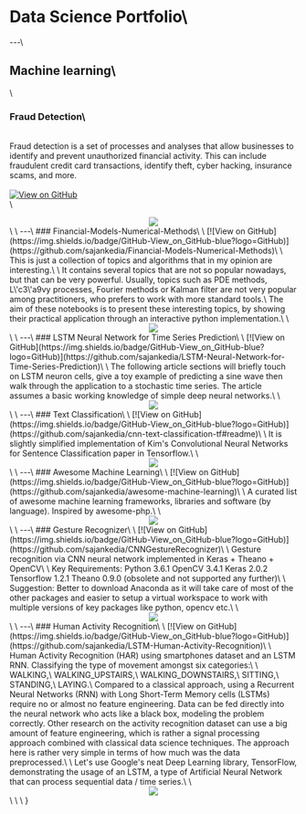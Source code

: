 
# Data Science Portfolio\
---\
## Machine learning\
\
### Fraud Detection\
\
Fraud detection is a set of processes and analyses that allow businesses to identify and prevent unauthorized financial activity. This can include fraudulent credit card transactions, identify theft, cyber hacking, insurance scams, and more.\
\
[![View on GitHub](https://img.shields.io/badge/GitHub-View_on_GitHub-blue?logo=GitHub)](https://github.com/sajankedia/fraud_detection)\
\
<center><img src="images/fraud_detection.jpg"/></center>\
\
---\
### Financial-Models-Numerical-Methods\
\
[![View on GitHub](https://img.shields.io/badge/GitHub-View_on_GitHub-blue?logo=GitHub)](https://github.com/sajankedia/Financial-Models-Numerical-Methods)\
\
This is just a collection of topics and algorithms that in my opinion are interesting.\
\
It contains several topics that are not so popular nowadays, but that can be very powerful. Usually, topics such as PDE methods, L\'c3\'a9vy processes, Fourier methods or Kalman filter are not very popular among practitioners, who prefers to work with more standard tools.\
The aim of these notebooks is to present these interesting topics, by showing their practical application through an interactive python implementation.\
\
<center><img src="images/financial_modeling.jpg"/></center>\
\
---\
### LSTM Neural Network for Time Series Prediction\
\
[![View on GitHub](https://img.shields.io/badge/GitHub-View_on_GitHub-blue?logo=GitHub)](https://github.com/sajankedia/LSTM-Neural-Network-for-Time-Series-Prediction)\
\
The following article sections will briefly touch on LSTM neuron cells, give a toy example of predicting a sine wave then walk through the application to a stochastic time series. The article assumes a basic working knowledge of simple deep neural networks.\
\
<center><img src="https://camo.githubusercontent.com/a085b4fe60690252b8aa2de917c53fc3f63aec21aafea21c8f1ecb543d2c44cb/68747470733a2f2f7777772e616c74756d696e74656c6c6967656e63652e636f6d2f6173736574732f74696d652d7365726965732d70726564696374696f6e2d7573696e672d6c73746d2d646565702d6e657572616c2d6e6574776f726b732f73696e776176655f66756c6c5f7365712e706e67"/></center>\
\
---\
### Text Classification\
\
[![View on GitHub](https://img.shields.io/badge/GitHub-View_on_GitHub-blue?logo=GitHub)](https://github.com/sajankedia/cnn-text-classification-tf#readme)\
\
It is slightly simplified implementation of Kim's Convolutional Neural Networks for Sentence Classification paper in Tensorflow.\
\
<center><img src="images/text_classification.png"/></center>\
\
---\
### Awesome Machine Learning\
\
[![View on GitHub](https://img.shields.io/badge/GitHub-View_on_GitHub-blue?logo=GitHub)](https://github.com/sajankedia/awesome-machine-learning)\
\
A curated list of awesome machine learning frameworks, libraries and software (by language). Inspired by awesome-php.\
\
<center><img src="images/machine_learning.jpg"/></center>\
\
---\
### Gesture Recognizer\
\
[![View on GitHub](https://img.shields.io/badge/GitHub-View_on_GitHub-blue?logo=GitHub)](https://github.com/sajankedia/CNNGestureRecognizer)\
\
Gesture recognition via CNN neural network implemented in Keras + Theano + OpenCV\
\
Key Requirements: Python 3.6.1 OpenCV 3.4.1 Keras 2.0.2 Tensorflow 1.2.1 Theano 0.9.0 (obsolete and not supported any further)\
\
Suggestion: Better to download Anaconda as it will take care of most of the other packages and easier to setup a virtual workspace to work with multiple versions of key packages like python, opencv etc.\
\
<center><img src="images/gesture_recognition.jpg"/></center>\
\
---\
### Human Activity Recognition\
\
[![View on GitHub](https://img.shields.io/badge/GitHub-View_on_GitHub-blue?logo=GitHub)](https://github.com/sajankedia/LSTM-Human-Activity-Recognition)\
\
Human Activity Recognition (HAR) using smartphones dataset and an LSTM RNN. Classifying the type of movement amongst six categories:\
\
WALKING,\
WALKING_UPSTAIRS,\
WALKING_DOWNSTAIRS,\
SITTING,\
STANDING,\
LAYING.\
Compared to a classical approach, using a Recurrent Neural Networks (RNN) with Long Short-Term Memory cells (LSTMs) require no or almost no feature engineering. Data can be fed directly into the neural network who acts like a black box, modeling the problem correctly. Other research on the activity recognition dataset can use a big amount of feature engineering, which is rather a signal processing approach combined with classical data science techniques. The approach here is rather very simple in terms of how much was the data preprocessed.\
\
Let's use Google's neat Deep Learning library, TensorFlow, demonstrating the usage of an LSTM, a type of Artificial Neural Network that can process sequential data / time series.\
\
<center><img src="images/human_activity.jpg"/></center>\
\
\
}
